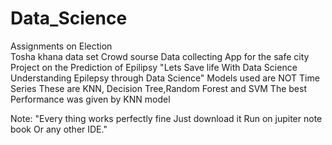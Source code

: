 # Data_Science
Assignments on
Election  
Tosha khana data set
Crowd sourse Data collecting App for the safe city 
Project on the Prediction of Epilipsy "Lets Save life With Data Science Understanding Epilepsy through Data Science"
Models used are NOT Time Series These are KNN, Decision Tree,Random Forest and SVM 
The best Performance was given by KNN model




Note: "Every thing works perfectly fine Just download it Run on jupiter note book Or any other IDE."
